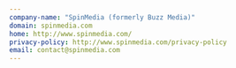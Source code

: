 ```yaml
---
company-name: "SpinMedia (formerly Buzz Media)"
domain: spinmedia.com
home: http://www.spinmedia.com/
privacy-policy: http://www.spinmedia.com/privacy-policy
email: contact@spinmedia.com
---
```




